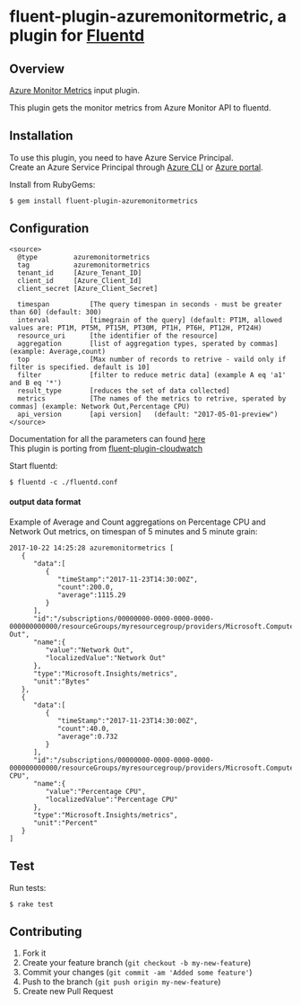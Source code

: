 # fluent-plugin-azuremonitormetric, a plugin for [Fluentd](http://fluentd.org) 
## Overview

[Azure Monitor Metrics](https://docs.microsoft.com/en-us/rest/api/monitor/Metrics/List) input plugin.

This plugin gets the monitor metrics from Azure Monitor API to fluentd.

## Installation

To use this plugin, you need to have Azure Service Principal.<br/>
Create an Azure Service Principal through [Azure CLI](https://docs.microsoft.com/en-us/cli/azure/create-an-azure-service-principal-azure-cli?toc=%2fazure%2fazure-resource-manager%2ftoc.json) or [Azure portal](https://docs.microsoft.com/en-us/azure/azure-resource-manager/resource-group-create-service-principal-portal).

Install from RubyGems:
```
$ gem install fluent-plugin-azuremonitormetrics
```

## Configuration

```config
<source>
  @type         azuremonitormetrics
  tag           azuremonitormetrics
  tenant_id     [Azure_Tenant_ID]
  client_id     [Azure_Client_Id]
  client_secret [Azure_Client_Secret]

  timespan          [The query timespan in seconds - must be greater than 60] (default: 300)
  interval          [timegrain of the query] (default: PT1M, allowed values are: PT1M, PT5M, PT15M, PT30M, PT1H, PT6H, PT12H, PT24H)
  resource_uri      [the identifier of the resource]
  aggregation       [list of aggregation types, sperated by commas] (example: Average,count)
  top               [Max number of records to retrive - vaild only if filter is specified. default is 10]
  filter            [filter to reduce metric data] (example A eq 'a1' and B eq '*')
  result_type       [reduces the set of data collected]
  metrics           [The names of the metrics to retrive, sperated by commas] (example: Network Out,Percentage CPU)
  api_version       [api version]   (default: "2017-05-01-preview")
</source>
```

Documentation for all the parameters can found [here](https://docs.microsoft.com/en-us/rest/api/monitor/Metrics/List#get_metric_for_data)<br/>
This plugin is porting from [fluent-plugin-cloudwatch](https://github.com/yunomu/fluent-plugin-cloudwatch)

Start fluentd:

```
$ fluentd -c ./fluentd.conf
```

#### output data format

Example of Average and Count aggregations on Percentage CPU and Network Out metrics, on timespan of 5 minutes and 5 minute grain:

```
2017-10-22 14:25:28 azuremonitormetrics [
   {
      "data":[
         {
            "timeStamp":"2017-11-23T14:30:00Z",
            "count":200.0,
            "average":1115.29
         }
      ],
      "id":"/subscriptions/00000000-0000-0000-0000-000000000000/resourceGroups/myresourcegroup/providers/Microsoft.Compute/virtualMachines/mymachine/providers/Microsoft.Insights/metrics/Network Out",
      "name":{
         "value":"Network Out",
         "localizedValue":"Network Out"
      },
      "type":"Microsoft.Insights/metrics",
      "unit":"Bytes"
   },
   {
      "data":[
         {
            "timeStamp":"2017-11-23T14:30:00Z",
            "count":40.0,
            "average":0.732
         }
      ],
      "id":"/subscriptions/00000000-0000-0000-0000-000000000000/resourceGroups/myresourcegroup/providers/Microsoft.Compute/virtualMachines/mymachine/providers/Microsoft.Insights/metrics/Percentage CPU",
      "name":{
         "value":"Percentage CPU",
         "localizedValue":"Percentage CPU"
      },
      "type":"Microsoft.Insights/metrics",
      "unit":"Percent"
   }
]
```

## Test

Run tests:

```
$ rake test
```

## Contributing

1. Fork it
2. Create your feature branch (`git checkout -b my-new-feature`)
3. Commit your changes (`git commit -am 'Added some feature'`)
4. Push to the branch (`git push origin my-new-feature`)
5. Create new Pull Request
